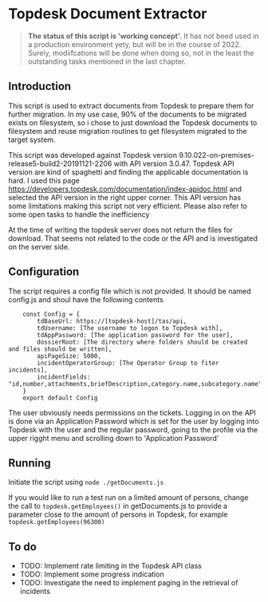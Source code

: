 # Topdesk Document Extractor

> **The status of this script is 'working concept'.** It has not beed used in a production environment yety, but will be 
> in the course of 2022. Surely, modiifcations will be done when doing so, not in the least the outstanding tasks mentioned
> in the last chapter.


## Introduction
This script is used to extract documents from Topdesk to prepare them for further migration. In my use case, 90% of the 
documents to be migrated exists on filesystem, so i chose to just download the Topdesk documents to filesystem and reuse
migration routines to get filesystem migrated to the target system.

This script was developed against Topdesk version 9.10.022-on-premises-release5-build2-20191121-2206 with API version 3.0.47. Topdesk API version are kind of spaghetti and finding the applicable documentation is hard. I used this page https://developers.topdesk.com/documentation/index-apidoc.html and selected the API version in the right upper corner. This API version has some limitations making this script not very efficient. Please also refer to some open tasks to handle the inefficiency

At the time of writing the topdesk server does not return the files for download. That seems not related to the code or the API
and is investigated on the server side.

## Configuration

The script requires a config file which is not provided. It should be named config.js and shoul have the following contents

```
    const Config = {
        tdBaseUrl: https://[topdesk-host]/tas/api,
        tdUsername: [The username to logon to Topdesk with],
        tdAppPassword: [The application password for the user],
        dossierRoot: [The directory where folders should be created and files should be written],
        apiPageSize: 5000,
        incidentOperatorGroup: [The Operator Group to fiter incidents],
        incidentFields: "id,number,attachments,briefDescription,category.name,subcategory.name"
    }
    export default Config

```

The user obviously needs permissions on the tickets. Logging in on the API is done via an Application Password which is set for
the user by logging into Topdesk with the user and the regular password, going to the profile via the upper rigght menu and scrolling
down to 'Application Password'


## Running

Initiate the script using `node ./getDocuments.js`

If you would like to run a test run on a limited amount of persons, change the call to `topdesk.getEmployees()` in getDocuments.js to provide a parameter close to the amount of persons in Topdesk, for example `topdesk.getEmployees(96300)`

## To do

- TODO: Implement rate limiting in the Topdesk API class
- TODO: Implement some progress indication
- TODO: Investigate the need to implement paging in the retrieval of incidents